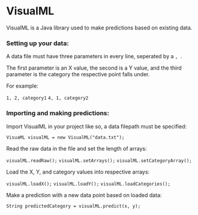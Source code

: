 <h1>VisualML</h1>
<p>VisualML is a Java library used to make predictions based on existing data.</p>

<h3>Setting up your data:</h3>
<p>A data file must have three parameters in every line, seperated by a <code>, </code>.</p>
<p>The first parameter is an X value, the second is a Y value, and the third parameter is the category the respective point falls under.</p>
<p>For example:</p>
<code>1, 2, category1</code>
<code>4, 1, category2</code>
<br>

<h3>Importing and making predictions:</h3>
<p>Import VisualML in your project like so, a data filepath must be specified:</p>
<code>VisuaML visualML = new VisualML("data.txt");</code>
<br>
<p>Read the raw data in the file and set the length of arrays:</p>
<code>visualML.readRaw();</code>
<code>visualML.setArrays();</code>
<code>visualML.setCategoryArray();</code>
<br>
<p>Load the X, Y, and category values into respective arrays:</p>
<code>visualML.loadX();</code>
<code>visualML.loadY();</code>
<code>visualML.loadCategories();</code>
<br>
<p>Make a prediction with a new data point based on loaded data:</p>
<code>String predictedCategory = visualML.predict(x, y);</code>
